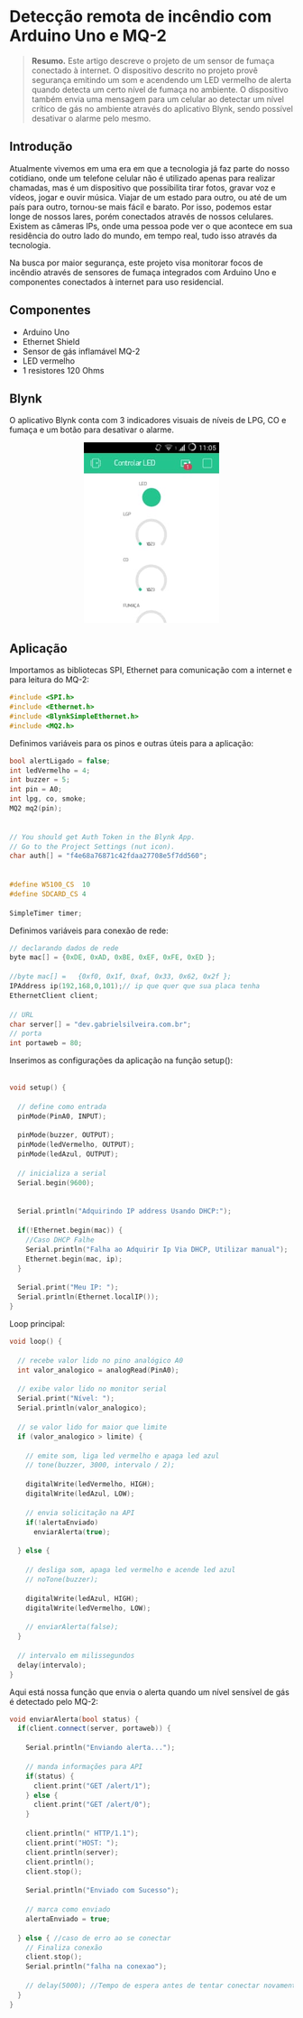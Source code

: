 # Detecção remota de incêndio com Arduino Uno e MQ-2
> **Resumo.** Este artigo descreve o projeto de um sensor de fumaça conectado à internet. O dispositivo descrito no projeto provê segurança emitindo um som e acendendo um LED vermelho de alerta quando detecta um certo nível de fumaça no ambiente. O dispositivo também envia uma mensagem para um celular ao detectar um nível crítico de gás no ambiente através do aplicativo Blynk, sendo possível desativar o alarme pelo mesmo.
## Introdução

Atualmente vivemos em uma era em que a tecnologia já faz parte do nosso cotidiano, onde um telefone celular não é utilizado apenas para realizar chamadas, mas é um dispositivo que possibilita tirar fotos, gravar voz e vídeos, jogar e ouvir música. Viajar de um estado para outro, ou até de um país para outro, tornou-se mais fácil e barato. Por isso, podemos estar longe de nossos lares, porém conectados através de nossos celulares. Existem as câmeras IPs, onde uma pessoa pode ver o que acontece em sua residência do outro lado do mundo, em tempo real, tudo isso através da tecnologia.

Na busca por maior segurança, este projeto visa monitorar focos de incêndio através de sensores de fumaça integrados com Arduino Uno e componentes conectados à internet para uso residencial.
## Componentes
* Arduino Uno
* Ethernet Shield
* Sensor de gás inflamável MQ-2
* LED vermelho
* 1 resistores 120 Ohms
## Blynk
O aplicativo Blynk conta com 3 indicadores visuais de níveis de LPG, CO e fumaça e um botão para desativar o alarme.

<p align="center">
  <img src="https://raw.githubusercontent.com/gabriel-silveira/mq2-remoto/master/imgs/blynk_app.jpeg">
</p>

## Aplicação
Importamos as bibliotecas SPI, Ethernet para comunicação com a internet e para leitura do MQ-2:
```cpp
#include <SPI.h>
#include <Ethernet.h>
#include <BlynkSimpleEthernet.h>
#include <MQ2.h>
```
Definimos variáveis para os pinos e outras úteis para a aplicação:
```cpp
bool alertLigado = false;
int ledVermelho = 4;
int buzzer = 5;
int pin = A0;
int lpg, co, smoke;
MQ2 mq2(pin);


// You should get Auth Token in the Blynk App.
// Go to the Project Settings (nut icon).
char auth[] = "f4e68a76871c42fdaa27708e5f7dd560";


#define W5100_CS  10
#define SDCARD_CS 4

SimpleTimer timer;
```
Definimos variáveis para conexão de rede:
```cpp
// declarando dados de rede
byte mac[] = {0xDE, 0xAD, 0xBE, 0xEF, 0xFE, 0xED };

//byte mac[] =   {0xf0, 0x1f, 0xaf, 0x33, 0x62, 0x2f };
IPAddress ip(192,168,0,101);// ip que quer que sua placa tenha
EthernetClient client;

// URL
char server[] = "dev.gabrielsilveira.com.br";
// porta
int portaweb = 80;
```
Inserimos as configurações da aplicação na função setup():
```cpp

void setup() {
  
  // define como entrada
  pinMode(PinA0, INPUT);
  
  pinMode(buzzer, OUTPUT);
  pinMode(ledVermelho, OUTPUT);
  pinMode(ledAzul, OUTPUT);

  // inicializa a serial
  Serial.begin(9600);
  

  Serial.println("Adquirindo IP address Usando DHCP:");

  if(!Ethernet.begin(mac)) {
    //Caso DHCP Falhe
    Serial.println("Falha ao Adquirir Ip Via DHCP, Utilizar manual");
    Ethernet.begin(mac, ip);
  }

  Serial.print("Meu IP: ");
  Serial.println(Ethernet.localIP());
}
```
Loop principal:
```cpp
void loop() {

  // recebe valor lido no pino analógico A0
  int valor_analogico = analogRead(PinA0); 

  // exibe valor lido no monitor serial
  Serial.print("Nível: ");
  Serial.println(valor_analogico);

  // se valor lido for maior que limite
  if (valor_analogico > limite) {
    
    // emite som, liga led vermelho e apaga led azul
    // tone(buzzer, 3000, intervalo / 2);
    
    digitalWrite(ledVermelho, HIGH);
    digitalWrite(ledAzul, LOW);

    // envia solicitação na API
    if(!alertaEnviado)
      enviarAlerta(true);
    
  } else {
    
    // desliga som, apaga led vermelho e acende led azul
    // noTone(buzzer);
    
    digitalWrite(ledAzul, HIGH);
    digitalWrite(ledVermelho, LOW);

    // enviarAlerta(false);
  }
  
  // intervalo em milissegundos
  delay(intervalo);
}
```
Aqui está nossa função que envia o alerta quando um nível sensível de gás é detectado pelo MQ-2:
```cpp
void enviarAlerta(bool status) {
  if(client.connect(server, portaweb)) {

    Serial.println("Enviando alerta...");
    
    // manda informações para API
    if(status) {
      client.print("GET /alert/1");
    } else {
      client.print("GET /alert/0");
    }
    
    client.println(" HTTP/1.1");
    client.print("HOST: ");
    client.println(server);
    client.println();
    client.stop();
    
    Serial.println("Enviado com Sucesso");

    // marca como enviado
    alertaEnviado = true;
    
  } else { //caso de erro ao se conectar
    // Finaliza conexão
    client.stop();
    Serial.println("falha na conexao");

    // delay(5000); //Tempo de espera antes de tentar conectar novamente     
  }
}
```


